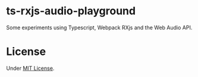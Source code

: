 # ts-rxjs-audio-playground

Some experiments using Typescript, Webpack RXjs and the Web Audio API.

# License

Under [MIT License](http://opensource.org/licenses/MIT).